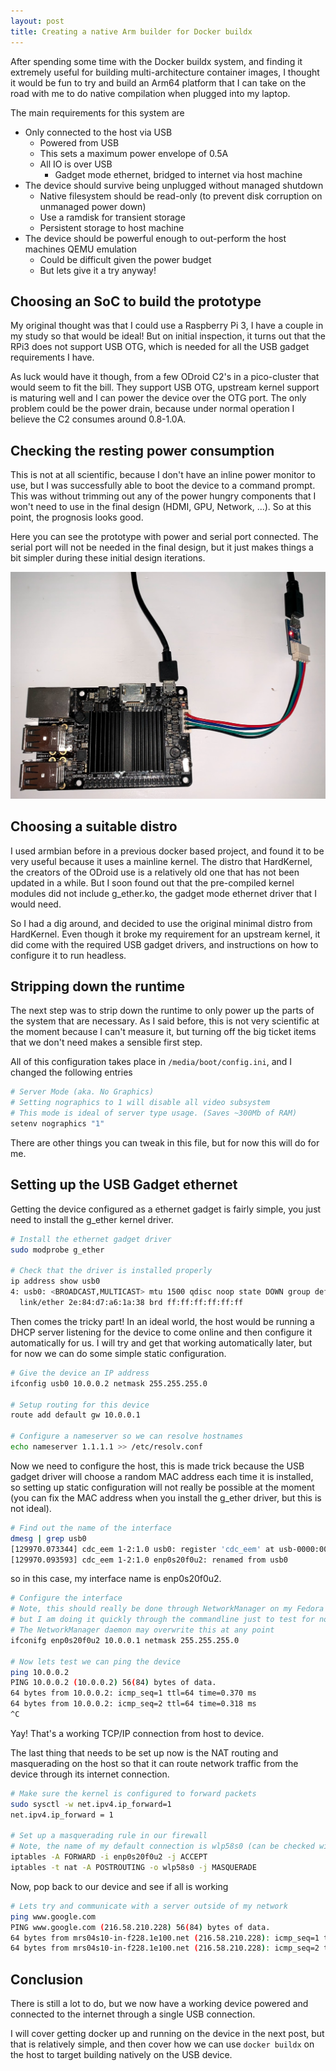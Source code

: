 ```yaml
---
layout: post
title: Creating a native Arm builder for Docker buildx
---
```


After spending some time with the Docker buildx system, and finding it extremely useful for building multi-architecture container images, I thought it would be fun to try and build an Arm64 platform that I can take on the road with me to do native compilation when plugged into my laptop.

The main requirements for this system are

* Only connected to the host via USB
  * Powered from USB
  * This sets a maximum power envelope of 0.5A
  * All IO is over USB
    * Gadget mode ethernet, bridged to internet via host machine
* The device should survive being unplugged without managed shutdown
  * Native filesystem should be read-only (to prevent disk corruption on unmanaged power down)
  * Use a ramdisk for transient storage
  * Persistent storage to host machine
* The device should be powerful enough to out-perform the host machines QEMU emulation
  * Could be difficult given the power budget
  * But lets give it a try anyway!

## Choosing an SoC to build the prototype

My original thought was that I could use a Raspberry Pi 3, I have a couple in my study so that would be ideal!  But on initial inspection, it turns out that the RPi3 does not support USB OTG, which is needed for all the USB gadget requirements I have.

As luck would have it though, from a few ODroid C2's in a pico-cluster that would seem to fit the bill.  They support USB OTG, upstream kernel support is maturing well and I can power the device over the OTG port.  The only problem could be the power drain, because under normal operation I believe the C2 consumes around 0.8-1.0A.

## Checking the resting power consumption

This is not at all scientific, because I don't have an inline power monitor to use, but I was successfully able to boot the device to a command prompt.  This was without trimming out any of the power hungry components that I won't need to use in the final design (HDMI, GPU, Network, ...).  So at this point, the prognosis looks good.

Here you can see the prototype with power and serial port connected.  The serial port will not be needed in the final design, but it just makes things a bit simpler during these initial design iterations.

![ODroidC2 prototype](/images/posts/Odroid.jpg)

## Choosing a suitable distro

I used armbian before in a previous docker based project, and found it to be very useful because it uses a mainline kernel.  The distro that HardKernel, the creators of the ODroid use is a relatively old one that has not been updated in a while.  But I soon found out that the pre-compiled kernel modules did not include g_ether.ko, the gadget mode ethernet driver that I would need.

So I had a dig around, and decided to use the original minimal distro from HardKernel.  Even though it broke my requirement for an upstream kernel, it did come with the required USB gadget drivers, and instructions on how to configure it to run headless.

## Stripping down the runtime

The next step was to strip down the runtime to only power up the parts of the system that are necessary.  As I said before, this is not very scientific at the moment because I can't measure it, but turning off the big ticket items that we don't need makes a sensible first step.

All of this configuration takes place in `/media/boot/config.ini`, and I changed the following entries

```bash
# Server Mode (aka. No Graphics)
# Setting nographics to 1 will disable all video subsystem
# This mode is ideal of server type usage. (Saves ~300Mb of RAM)
setenv nographics "1"
```

There are other things you can tweak in this file, but for now this will do for me.

## Setting up the USB Gadget ethernet

Getting the device configured as a ethernet gadget is fairly simple, you just need to install the g_ether kernel driver.

```bash
# Install the ethernet gadget driver  
sudo modprobe g_ether

# Check that the driver is installed properly
ip address show usb0
4: usb0: <BROADCAST,MULTICAST> mtu 1500 qdisc noop state DOWN group default qlen 1000
  link/ether 2e:84:d7:a6:1a:38 brd ff:ff:ff:ff:ff:ff
```

Then comes the tricky part!  In an ideal world, the host would be running a DHCP server listening for the device to come online and then configure it automatically for us.  I will try and get that working automatically later, but for now we can do some simple static configuration.

```bash
# Give the device an IP address
ifconfig usb0 10.0.0.2 netmask 255.255.255.0

# Setup routing for this device
route add default gw 10.0.0.1

# Configure a nameserver so we can resolve hostnames
echo nameserver 1.1.1.1 >> /etc/resolv.conf
```

Now we need to configure the host, this is made trick because the USB gadget driver will choose a random MAC address each time it is installed, so setting up static configuration will not really be possible at the moment (you can fix the MAC address when you install the g_ether driver, but this is not ideal).

```bash
# Find out the name of the interface
dmesg | grep usb0
[129970.073344] cdc_eem 1-2:1.0 usb0: register 'cdc_eem' at usb-0000:00:14.0-2, CDC EEM Device, 26:8a:0c:3a:6f:84
[129970.093593] cdc_eem 1-2:1.0 enp0s20f0u2: renamed from usb0
```

so in this case, my interface name is enp0s20f0u2.

```bash
# Configure the interface
# Note, this should really be done through NetworkManager on my Fedora host
# but I am doing it quickly through the commandline just to test for now.
# The NetworkManager daemon may overwrite this at any point
ifconifg enp0s20f0u2 10.0.0.1 netmask 255.255.255.0

# Now lets test we can ping the device
ping 10.0.0.2
PING 10.0.0.2 (10.0.0.2) 56(84) bytes of data.
64 bytes from 10.0.0.2: icmp_seq=1 ttl=64 time=0.370 ms
64 bytes from 10.0.0.2: icmp_seq=2 ttl=64 time=0.318 ms
^C
```

Yay!  That's a working TCP/IP connection from host to device.

The last thing that needs to be set up now is the NAT routing and masquerading on the host so that it can route network traffic from the device through its internet connection.

```bash
# Make sure the kernel is configured to forward packets
sudo sysctl -w net.ipv4.ip_forward=1
net.ipv4.ip_forward = 1

# Set up a masquerading rule in our firewall
# Note, the name of my default connection is wlp58s0 (can be checked with `route`)
iptables -A FORWARD -i enp0s20f0u2 -j ACCEPT
iptables -t nat -A POSTROUTING -o wlp58s0 -j MASQUERADE
```

Now, pop back to our device and see if all is working

```bash
# Lets try and communicate with a server outside of my network
ping www.google.com
PING www.google.com (216.58.210.228) 56(84) bytes of data.
64 bytes from mrs04s10-in-f228.1e100.net (216.58.210.228): icmp_seq=1 ttl=54 time=16.0 ms
64 bytes from mrs04s10-in-f228.1e100.net (216.58.210.228): icmp_seq=2 ttl=54 time=16.7 ms
```

## Conclusion

There is still a lot to do, but we now have a working device powered and connected to the internet through a single USB connection.

I will cover getting docker up and running on the device in the next post, but that is relatively simple, and then cover how we can use ```docker buildx``` on the host to target building natively on the USB device.
